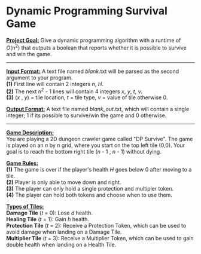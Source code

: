# Dynamic Programming Survival Game

<ins>**Project Goal:**</ins> Give a dynamic programming algorithm with a runtime of _O_(n<sup>2</sup>) that outputs a boolean that reports whether it is possible to survive and win the game. <br />

 ---


<ins>**Input Format:**</ins> A text file named _blank_.txt will be parsed as the second argument to your program. <br />
**(1)** First line will contain 2 integers _n_, _H_.                                     <br />
**(2)** The next n<sup>2</sup> - 1 lines will contain 4 integers _x_, _y_, _t_, _v_.               <br />
**(3)** (_x_ , _y_) = tile location, _t_ = tile type, _v_ = value of tile otherwise 0.   <br /> 

<ins>**Output Format:**</ins> A text file named _blank_out_.txt, which will contain a single integer; 1 if its possible to survive/win the game and 0 otherwise.        <br />

 ---


<ins>**Game Description:** </ins> <br />
You are playing a 2D dungeon crawler game called "DP Survive". The game is played on an _n_ by _n_ grid, where you start on the top left tile (0,0). Your goal is to reach the bottom right tile (_n_ - 1 , _n_ - 1) without dying. <br />

<ins>**Game Rules:** </ins> <br />
**(1)** The game is over if the player's health _H_ goes below 0 after moving to a tile. <br />
**(2)** Player is only able to move down and right. <br />
**(3)** The player can only hold a single protection and multipler token. <br />
**(4)** The player can hold both tokens and choose when to use them. <br />

<ins>**Types of Tiles:** </ins>  <br />
**Damage Tile** (_t_ = 0): Lose _d_ health.  <br />
**Healing Tile** (_t_ = 1): Gain _h_ health. <br />
**Protection Tile** (_t_ = 2): Receive a Protection Token, which can be used to avoid damage when landing on a Damage Tile.        <br />
**Multiplier Tile** (_t_ = 3): Receive a Multiplier Token, which can be used to gain double health when landing on a Health Tile.  <br />

